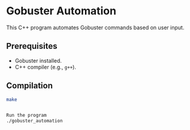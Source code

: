 # Gobuster Automation

This C++ program automates Gobuster commands based on user input.

## Prerequisites
- Gobuster installed.
- C++ compiler (e.g., `g++`).

## Compilation
```bash
make


Run the program
./gobuster_automation
